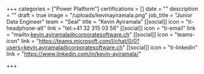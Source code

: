 +++
categories = ["Power Platform"]
certifications = []
date = ""
description = ""
draft = true
image = "/uploads/kevinayiramala.png"
job_title = "Junior Data Engineer"
team = "Seal"
title = "Kevin Ayiramala"
[[social]]
icon = "ti-headphone-alt"
link = "tel:+41 32 315 03 56"
[[social]]
icon = "ti-email"
link = "mailto:kevin.ayiramala@corporatesoftware.ch"
[[social]]
icon = "teams-icon"
link = "https://teams.microsoft.com/l/chat/0/0?users=kevin.ayiramala@corporatesoftware.ch"
[[social]]
icon = "ti-linkedin"
link = "https://www.linkedin.com/in/kevin-ayiramala/"

+++
